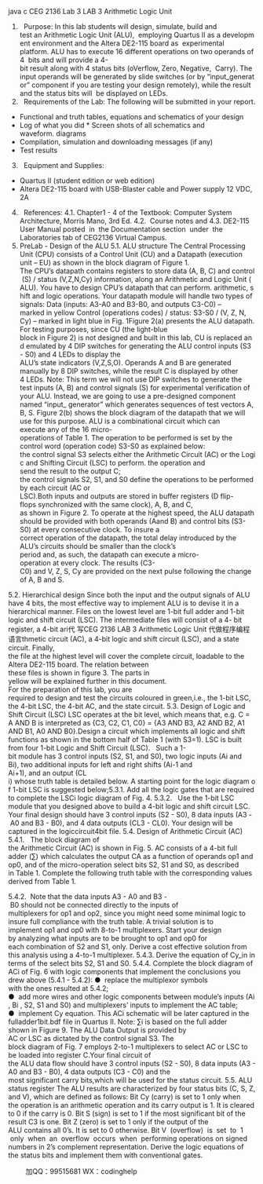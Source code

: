 java c
CEG 2136 Lab 3 
LAB 3 Arithmetic Logic Unit 
1.   Purpose: In this lab students will design, simulate, build and test an Arithmetic Logic Unit (ALU),  employing Quartus II as a development environment and the Altera DE2-115 board as  experimental platform. ALU has to execute 16 different operations on two operands of 4  bits and will provide a 4-bit result along with 4 status bits (oVerflow, Zero, Negative,  Carry). The input operands will be generated by slide switches (or by “input_generator” component if you are testing your design remotely), while the result and the status bits will  be displayed on LEDs.
2.   Requirements of the Lab: 
The following will be submitted in your report.
* Functional and truth tables, equations and schematics of your design
* Log of what you did
* Screen shots of all schematics and waveform. diagrams
* Compilation, simulation and downloading messages (if any)
* Test results
3.   Equipment and Supplies: 
* Quartus II (student edition or web edition)
* Altera DE2-115 board with USB-Blaster cable and Power supply 12 VDC, 2A
4.   References: 
4.1. Chapter1 - 4 of the Textbook: Computer System Architecture, Morris Mano, 3rd Ed.
4.2.  Course notes and
4.3. DE2-115 User Manual posted  in  the Documentation section  under  the Laboratories tab of CEG2136 Virtual Campus.
5. PreLab - Design of the ALU 
5.1. ALU structure 
The Central Processing Unit (CPU) consists of a Control Unit (CU) and a Datapath (execution unit – EU) as shown in the block diagram of Figure 1.
The CPU’s datapath contains registers to store data (A, B, C) and control (S) / status (V,Z,N,Cy) information, along an Arithmetic and Logic Unit (ALU). You have to design CPU’s datapath that can perform. arithmetic, shift and logic operations. Your datapath module will handle two types of signals:
Data (inputs: A3-A0 and B3-B0, and outputs C3-C0) – marked in yellow
Control (operations codes) / status: S3-S0 / (V, Z, N, Cy) – marked in light blue in Fig. 1Figure 2(a) presents the ALU datapath. For testing purposes, since CU (the light-blue block in Figure 2) is not designed and built in this lab, CU is replaced and emulated by 4 DIP switches for generating the ALU control inputs (S3 - S0) and 4 LEDs to display the ALU’s state indicators (V,Z,S,O). Operands A and B are generated manually by 8 DIP switches, while the result C is displayed by other 4 LEDs.
Note: This term we will not use DIP switches to generate the test inputs (A, B) and control signals (S) for experimental verification of your ALU. Instead, we are going to use a pre-designed component named “input_ generator” which generates sequences of test vectors A, B, S. Figure 2(b) shows the block diagram of the datapath that we will use for this purpose. ALU is a combinational circuit which can execute any of the 16 micro-operations of Table 1. The operation to be performed is set by the control word (operation code) S3-S0 as explained below:
the control signal S3 selects either the Arithmetic Circuit (AC) or the Logic and Shifting Circuit (LSC) to perform. the operation and send the result to the output C;
the control signals S2, S1, and S0 define the operations to be performed by each circuit (AC or LSC).Both inputs and outputs are stored in buffer registers (D flip-flops synchronized with the same clock), A, B, and C, as shown in Figure 2. To operate at the highest speed, the ALU datapath should be provided with both operands (Aand B) and control bits (S3-S0) at every consecutive clock. To insure a correct operation of the datapath, the total delay introduced by the ALU’s circuits should be smaller than the clock’s period and, as such, the datapath can execute a micro-operation at every clock. The results (C3-C0) and V, Z, S, Cy are provided on the next pulse following the change of A, B and S.

5.2. Hierarchical design Since both the input and the output signals of ALU have 4 bits, the most effective way to implement ALU is to devise it in a hierarchical manner. Files on the lowest level are 1-bit full adder and 1-bit logic and shift circuit (LSC). The intermediate files will consist of a 4- bit register, a 4-bit ari代 写CEG 2136 LAB 3 Arithmetic Logic Unit
代做程序编程语言thmetic circuit (AC), a 4-bit logic and shift circuit (LSC), and a state circuit. Finally, the file at the highest level will cover the complete circuit, loadable to the Altera DE2-115 board. The relation between these files is shown in figure 3. The parts in yellow will be explained further in this document. For the preparation of this lab, you are required to design and test the circuits coloured in green,i.e., the 1-bit LSC, the 4-bit LSC, the 4-bit AC, and the state circuit.
5.3. Design of Logic and Shift Circuit (LSC) 
LSC operates at the bit level, which means that, e.g. C = A AND B is interpreted as {C3, C2, C1, C0} = {A3 AND B3, A2 AND B2, A1 AND B1, A0 AND B0}.Design a circuit which implements all logic and shift functions as shown in the bottom half of Table 1 (with S3=1). LSC is built from four 1-bit Logic and Shift Circuit (LSC).   Such a 1-bit module has 3 control inputs (S2, S1, and S0), two logic inputs (Ai and Bi), two additional inputs for left and right shifts (Ai-1 and Ai+1), and an output (CL i) whose truth table is detailed below. A starting point for the logic diagram of 1-bit LSC is suggested below;5.3.1. Add all the logic gates that are required to complete the LSCi logic diagram of Fig. 4. 
5.3.2.   Use the 1-bit LSC module that you designed above to build a 4-bit logic and shift circuit LSC. Your final design should have 3 control inputs (S2 - S0), 8 data inputs (A3 - A0 and B3 - B0), and 4 data outputs (CL3 - CL0). Your design will be captured in the logiccircuit4bit file. 
5.4. Design of Arithmetic Circuit (AC) 
5.4.1.   The block diagram of the Arithmetic Circuit (AC) is shown in Fig. 5. AC consists of a 4-bit full adder (∑) which calculates the output CA as a function of operands op1 and op0, and of the micro-operation select bits S2, S1 and S0, as described in Table 1.
Complete the following truth table with the corresponding values derived from Table 1. 

5.4.2.  Note that the data inputs A3 - A0 and B3 - B0 should not be connected directly to the inputs of multiplexers for op1 and op2, since you might need some minimal logic to insure full compliance with the truth table. A trivial solution is to implement op1 and op0 with 8-to-1 multiplexers. Start your design by analyzing what inputs are to be brought to op1 and op0 for each combination of S2 and S1, only.
Derive a cost effective solution from this analysis using a 4-to-1 multiplexer. 
5.4.3. Derive the equation of Cy_in in terms of the select bits S2, S1 and S0.
5.4.4. Complete the block diagram of ACi of Fig. 6 with logic components that implement the conclusions you drew above (5.4.1 - 5.4.2):
●  replace the multiplexor symbols with the ones resulted at 5.4.2;
●  add more wires and other logic components between module’s inputs (Ai, Bi , S2, S1 and S0) and multiplexers’ inputs to implement the AC table;
●  implement Cy equation.
This ACi schematic will be later captured in the fulladder1bit.bdf file in Quartus II. Note: ∑i is based on the full adder shown in Figure 9.
The ALU Data Output is provided by AC or LSC as dictated by the control signal S3. The block diagram of Fig. 7 employs 2-to-1 multiplexers to select AC or LSC to be loaded into register C.Your final circuit of the ALU data flow should have 3 control inputs (S2 - S0), 8 data inputs (A3 - A0 and B3 - B0), 4 data outputs (C3 - C0) and the most significant carry bits,which will be used for the status circuit.
5.5. ALU status register 
The ALU results are characterized by four status bits (C, S, Z, and V), which are defined as follows:
Bit Cy (carry) is set to 1 only when the operation is an arithmetic operation and its carry output is 1. It is cleared to 0 if the carry is 0.
Bit S (sign) is set to 1 if the most significant bit of the result C3 is one.
Bit Z (zero) is set to 1 only if the output of the ALU contains all 0’s. It is set to 0 otherwise.
Bit V  (overflow)  is  set  to  1  only  when  an  overflow  occurs  when  performing operations on signed numbers in 2’s complement representation.
Derive the logic equations of the status bits and implement them with conventional gates. 

         
加QQ：99515681  WX：codinghelp
